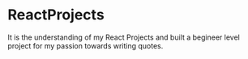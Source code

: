 # ReactProjects
It is the understanding of my React Projects and built a begineer level project for my passion towards writing quotes. 
